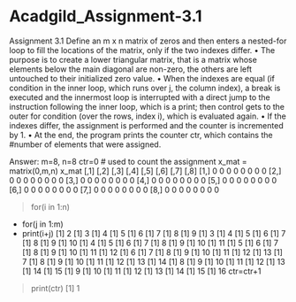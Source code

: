 # Acadgild_Assignment-3.1
Assignment 3.1
Define an m x n matrix of zeros and then enters a nested-for loop to fill the
locations of the matrix, only if the two indexes differ.
• The purpose is to create a lower triangular matrix, that is a matrix whose
elements below the main diagonal are non-zero, the others are left
untouched to their initialized zero value.
• When the indexes are equal (if condition in the inner loop, which runs over
j, the column index), a break is executed and the innermost loop is
interrupted with a direct jump to the instruction following the inner loop,
which is a print; then control gets to the outer for condition (over the
rows, index i), which is evaluated again.
• If the indexes differ, the assignment is performed and the counter is
incremented by 1.
• At the end, the program prints the counter ctr, which contains the
#number of elements that were assigned.

Answer: m=8, n=8
ctr=0 # used to count the assignment
x_mat = matrix(0,m,n)
x_mat
[,1] [,2] [,3] [,4] [,5] [,6] [,7] [,8]
[1,]    0    0    0    0    0    0    0    0
[2,]    0    0    0    0    0    0    0    0
[3,]    0    0    0    0    0    0    0    0
[4,]    0    0    0    0    0    0    0    0
[5,]    0    0    0    0    0    0    0    0
[6,]    0    0    0    0    0    0    0    0
[7,]    0    0    0    0    0    0    0    0
[8,]    0    0    0    0    0    0    0    0
> for(i in 1:n)
+ for(j in 1:m)
+ print(i+j)
[1] 2
[1] 3
[1] 4
[1] 5
[1] 6
[1] 7
[1] 8
[1] 9
[1] 3
[1] 4
[1] 5
[1] 6
[1] 7
[1] 8
[1] 9
[1] 10
[1] 4
[1] 5
[1] 6
[1] 7
[1] 8
[1] 9
[1] 10
[1] 11
[1] 5
[1] 6
[1] 7
[1] 8
[1] 9
[1] 10
[1] 11
[1] 12
[1] 6
[1] 7
[1] 8
[1] 9
[1] 10
[1] 11
[1] 12
[1] 13
[1] 7
[1] 8
[1] 9
[1] 10
[1] 11
[1] 12
[1] 13
[1] 14
[1] 8
[1] 9
[1] 10
[1] 11
[1] 12
[1] 13
[1] 14
[1] 15
[1] 9
[1] 10
[1] 11
[1] 12
[1] 13
[1] 14
[1] 15
[1] 16
ctr=ctr+1
> print(ctr)
[1] 1
